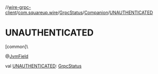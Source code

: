//[wire-grpc-client](../../../../index.md)/[com.squareup.wire](../../index.md)/[GrpcStatus](../index.md)/[Companion](index.md)/[UNAUTHENTICATED](-u-n-a-u-t-h-e-n-t-i-c-a-t-e-d.md)

# UNAUTHENTICATED

[common]\

@[JvmField](https://kotlinlang.org/api/latest/jvm/stdlib/kotlin.jvm/-jvm-field/index.html)

val [UNAUTHENTICATED](-u-n-a-u-t-h-e-n-t-i-c-a-t-e-d.md): [GrpcStatus](../index.md)
